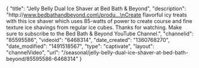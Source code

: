 {
    "title": "Jelly Belly Dual Ice Shaver at Bed Bath & Beyond",
    "description": "http:\/\/www.bedbathandbeyond.com\/produ...\nCreate flavorful icy treats with this ice shaver which uses 85-watts of power to create course and fine texture ice shavings from regular ice cubes. Thanks for watching. Make sure to subscribe to the Bed Bath & Beyond YouTube Channel.",
    "channelid": "85595586",
    "videoid": "6468314",
    "date_created": "1360768270",
    "date_modified": "1491518567",
    "type": "captivate",
    "layout": "channelVideo",
    "url": "\/seasonal\/jelly-belly-dual-ice-shaver-at-bed-bath-beyond\/85595586-6468314"
}